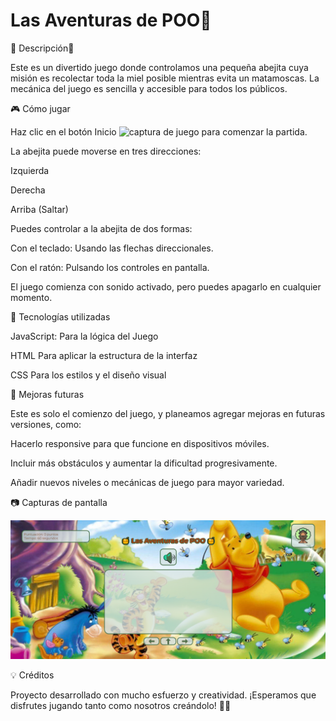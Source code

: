# Las Aventuras de POO🐝

📌 Descripción🐝

Este es un divertido juego donde controlamos una pequeña abejita cuya misión es recolectar toda la miel posible mientras evita un matamoscas. La mecánica del juego es sencilla y accesible para todos los públicos.

🎮 Cómo jugar

Haz clic en el botón Inicio ![captura de juego](./public/img/casitaReadme1.png) para comenzar la partida.

La abejita puede moverse en tres direcciones:

Izquierda

Derecha

Arriba (Saltar)

Puedes controlar a la abejita de dos formas:

Con el teclado: Usando las flechas direccionales.

Con el ratón: Pulsando los controles en pantalla.

El juego comienza con sonido activado, pero puedes apagarlo en cualquier momento.

🔧 Tecnologías utilizadas

JavaScript: Para la lógica del Juego

HTML Para aplicar la estructura de la interfaz

CSS Para los estilos y el diseño visual

🚀 Mejoras futuras

Este es solo el comienzo del juego, y planeamos agregar mejoras en futuras versiones, como:

Hacerlo responsive para que funcione en dispositivos móviles.

Incluir más obstáculos y aumentar la dificultad progresivamente.

Añadir nuevos niveles o mecánicas de juego para mayor variedad.

📷 Capturas de pantalla

![captura de juego](./public/img/imgReadme.png)

💡 Créditos

Proyecto desarrollado con mucho esfuerzo y creatividad. ¡Esperamos que disfrutes jugando tanto como nosotros creándolo! 🎉🐝
